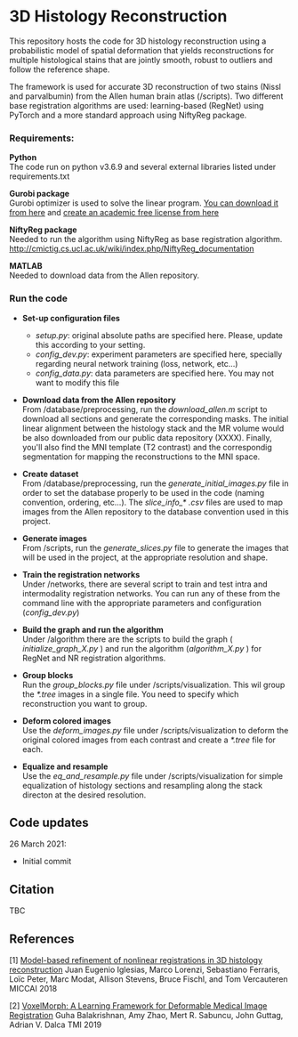 # 3D Histology Reconstruction

This repository hosts the code for 3D histology reconstruction using a probabilistic model of spatial deformation that yields 
reconstructions for multiple histological stains that are jointly smooth, robust to outliers and follow the reference shape.

The framework is used for accurate 3D reconstruction of two stains (Nissl and parvalbumin) from the Allen human brain atlas (/scripts). Two different base registration algorithms are used: learning-based (RegNet) using PyTorch and a more standard approach using NiftyReg package.

### Requirements:
**Python** <br />
The code run on python v3.6.9 and several external libraries listed under requirements.txt

**Gurobi package** <br />
Gurobi optimizer is used to solve the linear program. [You can download it from here](https://www.gurobi.com/documentation/9.1/quickstart_mac/cs_using_pip_to_install_gr.html) and [create an academic free license from here](https://www.gurobi.com/documentation/9.1/quickstart_mac/creating_a_new_academic_li.html#subsection:createacademiclicense)

**NiftyReg package** <br />
Needed to run the algorithm using NiftyReg as base registration algorithm. 
http://cmictig.cs.ucl.ac.uk/wiki/index.php/NiftyReg_documentation

**MATLAB** <br />
Needed to download data from the Allen repository.

### Run the code
- **Set-up configuration files** 
  - _setup.py_: original absolute paths are specified here. Please, update this according to your setting.
  - _config_dev.py_: experiment parameters are specified here, specially regarding neural network training (loss, network, etc...)
  - _config_data.py_: data parameters are specified here. You may not want to modify this file

- **Download data from the Allen repository** <br />
  From /database/preprocessing, run the _download_allen.m_ script to download all sections and generate the corresponding masks. The initial linear alignment between the histology stack and the MR volume would be also downloaded from our public data repository (XXXX). Finally, you'll also find the MNI template (T2 contrast) and the correspondig segmentation for mapping the reconstructions to the MNI space.
  
- **Create dataset** <br />
  From /database/preprocessing, run the _generate_initial_images.py_ file in order to set the database properly to be used in the code (naming convention, ordering, etc...). The _slice\_info\_\* .csv_ files are used to map images from the Allen repository to the database convention used in this project.
  
 
- **Generate images** <br />
  From /scripts, run the _generate_slices.py_ file to generate the images that will be used in the project, at the appropriate resolution and shape.

- **Train the registration networks** <br />
  Under /networks, there are several script to train and test intra and intermodality registration networks. You can run any of these from the command line with the appropriate parameters and configuration (_config_dev.py_)

- **Build the graph and run the algorithm** <br />
  Under /algorithm there are the scripts to build the graph ( _initialize_graph_X.py_ ) and run the algorithm (_algorithm_X.py_ ) for RegNet and NR registration algorithms. 

- **Group blocks** <br />
  Run the _group_blocks.py_ file under /scripts/visualization. This wil group the _*.tree_ images in a single file. You need to specify which reconstruction you want to group.

- **Deform colored images** <br />
  Use the _deform_images.py_ file under /scripts/visualization to deform the original colored images from each contrast and create a _\*\.tree_ file for each.

- **Equalize and resample** <br />
  Use the _eq_and_resample.py_ file under /scripts/visualization for simple equalization of histology sections and resampling along the stack directon at the desired resolution.



## Code updates

26 March 2021:
- Initial commit

## Citation
TBC

## References
[1] [Model-based refinement of nonlinear registrations in 3D histology reconstruction](https://www.nmr.mgh.harvard.edu/~iglesias/pdf/MICCAI_2018_histoRecon.pdf)
Juan Eugenio Iglesias, Marco Lorenzi, Sebastiano Ferraris, Loïc Peter, Marc Modat, Allison Stevens, Bruce Fischl, and Tom Vercauteren
MICCAI 2018

[2] [VoxelMorph: A Learning Framework for Deformable Medical Image Registration](https://arxiv.org/abs/1809.05231)
Guha Balakrishnan, Amy Zhao, Mert R. Sabuncu, John Guttag, Adrian V. Dalca
TMI 2019
